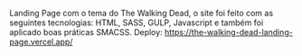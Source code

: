 Landing Page com o tema do The Walking Dead, o site foi feito com as seguintes tecnologias: HTML, SASS, GULP, Javascript e também foi aplicado boas práticas SMACSS.
Deploy: https://the-walking-dead-landing-page.vercel.app/
